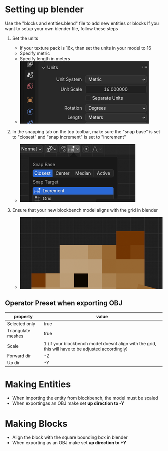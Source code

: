 # Setting up blender
Use the "blocks and entities.blend" file to add new entities or blocks
If you want to setup your own blender file, follow these steps

1. Set the units
   - If your texture pack is 16x, than set the units in your model to 16
   - Specify metric
   - Specify length in meters
   - ![blender1.png](assets/notes/images/blender1.png)

2. In the snapping tab on the top toolbar, make sure the "snap base" is set to "closest" and "snap increment" is set to "increment"
   - ![blender2.png](assets/notes/images/blender2.png)

3. Ensure that your new blockbench model aligns with the grid in blender
   - ![blender4.png](assets/notes/images/blender4.png)

## Operator Preset when exporting OBJ
| property           | value                                                                                              |
--------------------|----------------------------------------------------------------------------------------------------
| Selected only      | true                                                                                               |
| Triangulate meshes | true                                                                                               |
| Scale              | 1 (if your blockbench model doesnt align with the grid, this will have to be adjusted accordingly) |
| Forward dir        | -Z                                                                                                 |
| Up dir             | -Y                                                                                                 |

# Making Entities
* When importing the entity from blockbench, the model must be scaled
* When exportingas an OBJ make set **up direction to -Y**

# Making Blocks
* Align the block with the square bounding box in blender
* When exporting as an OBJ make set **up direction to +Y**